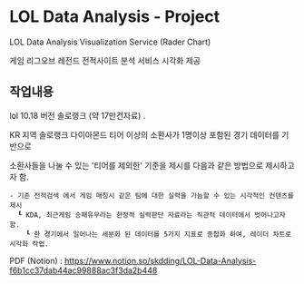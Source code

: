 # LOL Data Analysis - Project


LOL Data Analysis Visualization Service (Rader Chart)


게임 리그오브 레전드 전적사이트 분석 서비스 시각화 제공


## 작업내용

lol 10.18 버전 솔로랭크 (약 17만건자료) .

KR 지역 솔로랭크 다이아몬드 티어 이상의 소환사가 1명이상 포함된 경기 데이터를 기반으로

소환사들을 나눌 수 있는 '티어를 제외한' 기준을 제시를 다음과 같은 방법으로 제시하고자 함.
```
- 기존 전적검색 에서 게임 매칭시 같은 팀에 대한 실력을 가늠할 수 있는 시각적인 컨텐츠를 제시
  ┖ KDA, 최근게임 승패유무라는 한정적 실력판단 자료라는 직관적 데이터에서 벗어나고자 함.
    ┖ 한 경기에서 일어나는 세분화 된 데이터를 5가지 지표로 종합화 하여, 레이더 차트로 시각화 작업.
```

PDF (Notion) : https://www.notion.so/skdding/LOL-Data-Analysis-f6b1cc37dab44ac99888ac3f3da2b448
